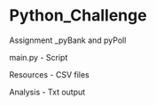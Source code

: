 # Python_Challenge
Assignment _pyBank and pyPoll

main.py - Script 

Resources - CSV files

Analysis - Txt output 
